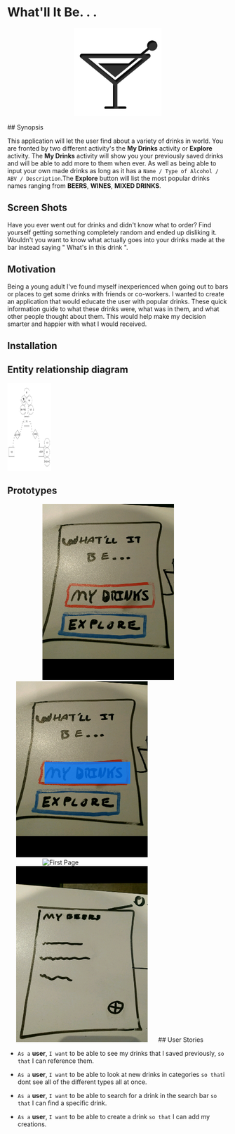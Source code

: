 
# What'll It Be. . .
<p align="center"> 
<img src ="https://github.com/Keyner32/Project-2/blob/master/icon_image.png?raw=true" alt="Pin Icon" width="200" height="200">
</p>
## Synopsis

This application will let the user find about a variety of drinks in world. You are fronted by two different activity's the **My Drinks** activity or **Explore** activity. The **My Drinks** activity will show you your previously saved drinks and will be able to add more to them when ever. As well as being able to input your own made drinks as long as it has a `Name / Type of Alcohol / ABV / Description`.The **Explore** button will list the most popular drinks names ranging from **BEERS**, **WINES**, **MIXED DRINKS**. 


## Screen Shots

Have you ever went out for drinks and didn't know what to order? Find yourself getting something completely random and ended up disliking it. Wouldn't you want to know what actually goes into your drinks made at the bar instead saying " What's in this drink ".


## Motivation
Being a young adult I've found myself inexperienced when going out to bars or places to get some drinks with friends or co-workers. I wanted to create an application that would educate the user with popular drinks. These quick information guide to what these drinks were, what was in them, and what other people thought about them. This would help make my decision smarter and happier with what I would received.


## Installation


## Entity relationship diagram 
<img src ="https://github.com/Keyner32/Project-2/blob/master/erdplus-diagram.png?raw=true" alt="First Page" style="width:100px;height:200px;"> 


## Prototypes
<img src ="https://github.com/Keyner32/Project-2/blob/master/Screenshot_20160909-051647.png?raw=true" alt="First Page" width="300" height="400" hspace="80">
<img src ="https://github.com/Keyner32/Project-2/blob/master/Screenshot_20160909-051700.png?raw=true" alt="First Page"  width="300" height="400" hspace="20"> 
<img src ="https://github.com/Keyner32/Project-2/blob/master/Screenshot_20160909-051713.png?raw=true" alt="First Page"  width="300" height="400" hspace="80">
<img src ="https://github.com/Keyner32/Project-2/blob/master/Screenshot_20160909-090314.png?raw=true" alt="First Page"  width="300" height="400" hspace="20">
## User Stories

- `As a` **user**, `I want` to be able to see my drinks that I saved previously, `so that` I can reference them.

- `As a` **user**, `I want` to be able to look at new drinks in categories  `so that`i dont see all of the different types all at once.

- `As a` **user**, `I want` to be able to search for a drink in the search bar `so that` I can find a specific drink.

- `As a` **user**, `I want` to be able to create a drink `so that` I can add my creations.


